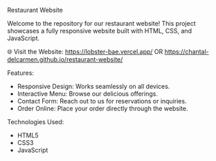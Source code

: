 Restaurant Website

Welcome to the repository for our restaurant website! This project showcases a fully responsive website built with HTML, CSS, and JavaScript.

🌐 Visit the Website: https://lobster-bae.vercel.app/
OR https://chantal-delcarmen.github.io/restaurant-website/

Features:
- Responsive Design: Works seamlessly on all devices.
- Interactive Menu: Browse our delicious offerings.
- Contact Form: Reach out to us for reservations or inquiries.
- Order Online: Place your order directly through the website.

Technologies Used:
- HTML5
- CSS3
- JavaScript
